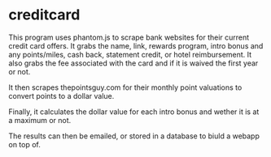 # creditcard


This program uses phantom.js to scrape bank websites for their current credit card offers. It grabs the name, link, rewards program, intro bonus and any points/miles, cash back, statement credit, or hotel reimbursement. It also grabs the fee associated with the card and if it is waived the first year or not. 

It then scrapes thepointsguy.com for their monthly point valuations to convert points to a dollar value. 

Finally, it calculates the dollar value for each intro bonus and wether it is at a maximum or not. 

The results can then be emailed, or stored in a database to biuld a webapp on top of. 
